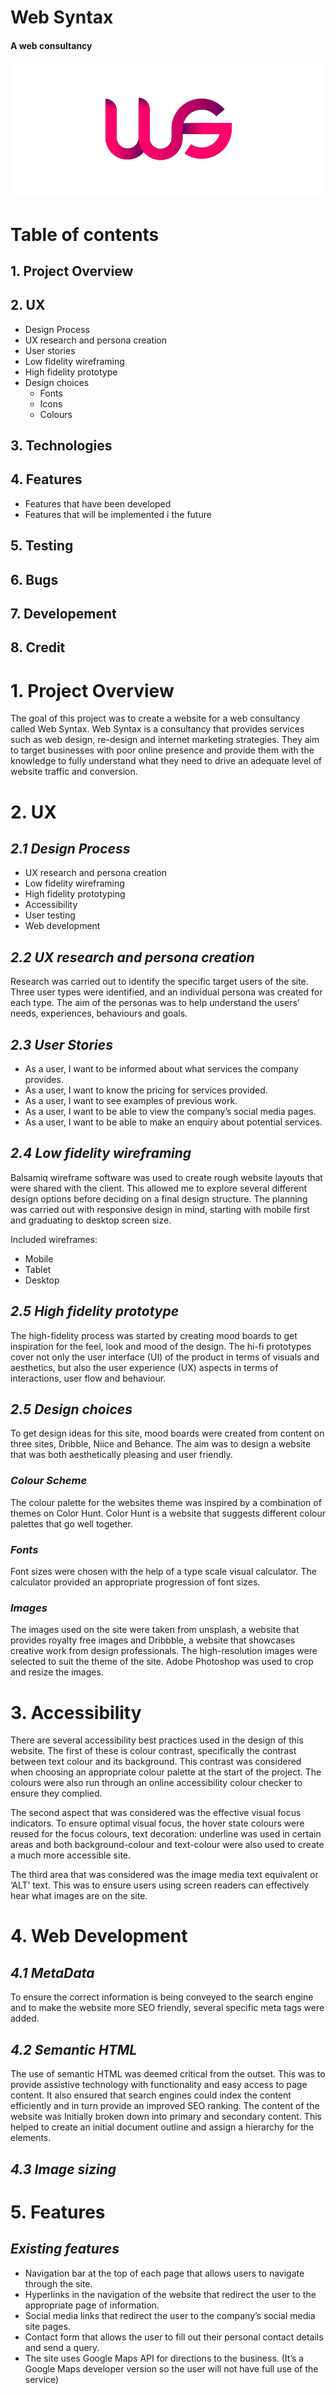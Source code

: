 # Web Syntax
#### A web consultancy
![](assets/imgs/Logo_16x9_white.png)
# Table of contents
## 1. Project Overview
## 2. UX
* Design Process
* UX research and persona creation
* User stories
* Low fidelity wireframing
* High fidelity prototype
* Design choices
    * Fonts
    * Icons
    * Colours
## 3. Technologies
## 4. Features
* Features that have been developed
* Features that will be implemented i the future
## 5. Testing
## 6. Bugs
## 7. Developement
## 8. Credit 

# 1. Project Overview 
The goal of this project was to create a website for a web consultancy called Web Syntax. Web Syntax is a consultancy that provides services such as web design, re-design and internet marketing strategies. They aim to target businesses with poor online presence and provide them with the knowledge to fully understand what they need to drive an adequate level of website traffic and conversion.

# 2. UX
## *2.1 Design Process*
* UX research and persona creation
* Low fidelity wireframing
* High fidelity prototyping
* Accessibility
* User testing
* Web development

## *2.2 UX research and persona creation*
Research was carried out to identify the specific target users of the site. Three user types were identified, and an individual persona was created for each type. The aim of the personas was to help understand the users’ needs, experiences, behaviours and goals.

## *2.3 User Stories*
* As a user, I want to be informed about what services the company provides.
* As a user, I want to know the pricing for services provided.
* As a user, I want to see examples of previous work.
* As a user, I want to be able to view the company’s social media pages.
* As a user, I want to be able to make an enquiry about potential services.

## *2.4 Low fidelity wireframing*
Balsamiq wireframe software was used to create rough website layouts that were shared with the client. This allowed me to explore several different design options before deciding on a final design structure. The planning was carried out with responsive design in mind, starting with mobile first and graduating to desktop screen size.

Included wireframes:
* Mobile
* Tablet
* Desktop

## *2.5 High fidelity prototype*
The high-fidelity process was started by creating mood boards to get inspiration for the feel, look and mood of the design. The hi-fi prototypes cover not only the user interface (UI) of the product in terms of visuals and aesthetics, but also the user experience (UX) aspects in terms of interactions, user flow and behaviour.

## *2.5 Design choices*
To get design ideas for this site, mood boards were created from content on three sites, Dribble, Niice and Behance. The aim was to design a website that was both aesthetically pleasing and user friendly.    

### *Colour Scheme*
The colour palette for the websites theme was inspired by a combination of themes on Color Hunt. Color Hunt is a website that suggests different colour palettes that go well together.

### *Fonts*
Font sizes were chosen with the help of a type scale visual calculator. The calculator provided an appropriate progression of font sizes.

### *Images*
The images used on the site were taken from unsplash, a website that provides royalty free images and Dribbble, a website that showcases creative work from design professionals. The high-resolution images were selected to suit the theme of the site. Adobe Photoshop was used to crop and resize the images. 

# 3. Accessibility
There are several accessibility best practices used in the design of this website. The first of these is colour contrast, specifically the contrast between text colour and its background. This contrast was considered when choosing an appropriate colour palette at the start of the project. The colours were also run through an online accessibility colour checker to ensure they complied.

The second aspect that was considered was the effective visual focus indicators. To ensure optimal visual focus, the hover state colours were reused for the focus colours, text decoration: underline was used in certain areas and both background-colour and text-colour were also used to create a much more accessible site.

The third area that was considered was the image media text equivalent or ‘ALT’ text. This was to ensure users using screen readers can effectively hear what images are on the site.

# 4. Web Development 

## *4.1 MetaData*
To ensure the correct information is being conveyed to the search engine and to make the website more SEO friendly, several specific meta tags were added.

## *4.2 Semantic HTML*
The use of semantic HTML was deemed critical from the outset.  This was to provide assistive technology with functionality and easy access to page content. It also ensured that search engines could index the content efficiently and in turn provide an improved SEO ranking. The content of the website was Initially broken down into primary and secondary content. This helped to create an initial document outline and assign a hierarchy for the elements. 

## *4.3 Image sizing*

# 5. Features

## *Existing features*
* Navigation bar at the top of each page that allows users to navigate through the site.
* Hyperlinks in the navigation of the website that redirect the user to the appropriate page of information.
* Social media links that redirect the user to the company’s social media site pages.
* Contact form that allows the user to fill out their personal contact details and send a query.
* The site uses Google Maps API for directions to the business. (It’s a Google Maps developer version so the user will not have full use of the service)
